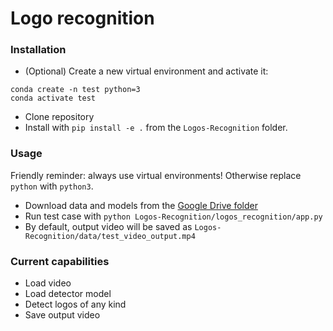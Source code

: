 # Logo recognition

### Installation
- (Optional) Create a new virtual environment and activate it:
```
conda create -n test python=3
conda activate test
```
- Clone repository
- Install with `pip install -e .` from the `Logos-Recognition` folder.

### Usage
Friendly reminder: always use virtual environments! Otherwise replace `python` with `python3`.
- Download data and models from the [Google Drive folder](https://drive.google.com/drive/u/1/folders/12CQkp3K4QdzfNRtsLjkc_iqbT-IZVwAq)
- Run test case with `python Logos-Recognition/logos_recognition/app.py`
- By default, output video will be saved as `Logos-Recognition/data/test_video_output.mp4`

### Current capabilities
- Load video
- Load detector model
- Detect logos of any kind
- Save output video